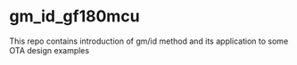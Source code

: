 # gm_id_gf180mcu
This repo contains introduction of gm/id method and its application to some OTA design examples

